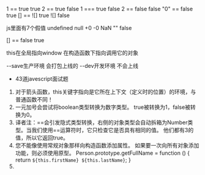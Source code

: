 1 == true    true 
2 == true    false 
1 === true    false 
2 == false    false 
"0"  == false  true
[] == ![]  true
![]   false 


js里面有7个假值
undefined
null 
+0
-0
NaN
""
false


[] == false    true

this在全局指向window 在构造函数下指向调用它的对象

--save生产环境 会打包上线的
--dev开发环境 不会上线


- 43道javescript面试题
 1. 对于箭头函数，this关键字指向是它所在上下文（定义时的位置）的环境，与普通函数不同！
 2. 一元加号会尝试将boolean类型转换为数字类型。 true被转换为1，false被转换为0。
 3. 译者注：==会引发隐式类型转换，右侧的对象类型会自动拆箱为Number类型。当我们使用==运算符时，它只检查它是否具有相同的值。 他们都有3的值，所以它返回true。
 4. 您不能像使用常规对象那样向构造函数添加属性。 如果要一次向所有对象添加功能，则必须使用原型。
    Person.prototype.getFullName = function () {
      return `${this.firstName} ${this.lastName}`;
    }
  5. 